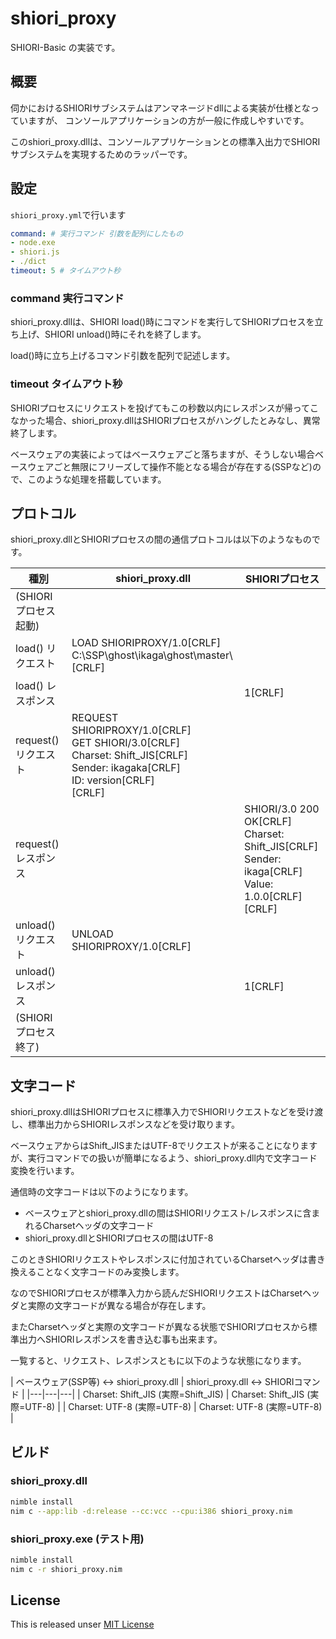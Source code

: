 # shiori_proxy

SHIORI-Basic の実装です。

## 概要

伺かにおけるSHIORIサブシステムはアンマネージドdllによる実装が仕様となっていますが、
コンソールアプリケーションの方が一般に作成しやすいです。

このshiori_proxy.dllは、コンソールアプリケーションとの標準入出力でSHIORIサブシステムを実現するためのラッパーです。

## 設定

`shiori_proxy.yml`で行います

```yaml
command: # 実行コマンド 引数を配列にしたもの
- node.exe
- shiori.js
- ./dict
timeout: 5 # タイムアウト秒
```

### command 実行コマンド

shiori_proxy.dllは、SHIORI load()時にコマンドを実行してSHIORIプロセスを立ち上げ、SHIORI unload()時にそれを終了します。

load()時に立ち上げるコマンド引数を配列で記述します。

### timeout タイムアウト秒

SHIORIプロセスにリクエストを投げてもこの秒数以内にレスポンスが帰ってこなかった場合、shiori_proxy.dllはSHIORIプロセスがハングしたとみなし、異常終了します。

ベースウェアの実装によってはベースウェアごと落ちますが、そうしない場合ベースウェアごと無限にフリーズして操作不能となる場合が存在する(SSPなど)ので、このような処理を搭載しています。

## プロトコル

shiori_proxy.dllとSHIORIプロセスの間の通信プロトコルは以下のようなものです。

| 種別 | shiori_proxy.dll | SHIORIプロセス |
|---|---|---|
| (SHIORIプロセス起動) | | |
| load() リクエスト | LOAD SHIORIPROXY/1.0[CRLF]<br>C:\\SSP\\ghost\\ikaga\\ghost\\master\\[CRLF] | |
| load() レスポンス | | 1[CRLF] |
| request() リクエスト | REQUEST SHIORIPROXY/1.0[CRLF]<br>GET SHIORI/3.0[CRLF]<br>Charset: Shift_JIS[CRLF]<br>Sender: ikagaka[CRLF]<br>ID: version[CRLF]<br>[CRLF] | |
| request() レスポンス | | SHIORI/3.0 200 OK[CRLF]<br>Charset: Shift_JIS[CRLF]<br>Sender: ikaga[CRLF]<br>Value: 1.0.0[CRLF]<br>[CRLF] |
| unload() リクエスト | UNLOAD SHIORIPROXY/1.0[CRLF] | |
| unload() レスポンス | | 1[CRLF] |
| (SHIORIプロセス終了) | | |

## 文字コード

shiori_proxy.dllはSHIORIプロセスに標準入力でSHIORIリクエストなどを受け渡し、標準出力からSHIORIレスポンスなどを受け取ります。

ベースウェアからはShift_JISまたはUTF-8でリクエストが来ることになりますが、実行コマンドでの扱いが簡単になるよう、shiori_proxy.dll内で文字コード変換を行います。

通信時の文字コードは以下のようになります。

- ベースウェアとshiori_proxy.dllの間はSHIORIリクエスト/レスポンスに含まれるCharsetヘッダの文字コード
- shiori_proxy.dllとSHIORIプロセスの間はUTF-8

このときSHIORIリクエストやレスポンスに付加されているCharsetヘッダは書き換えることなく文字コードのみ変換します。

なのでSHIORIプロセスが標準入力から読んだSHIORIリクエストはCharsetヘッダと実際の文字コードが異なる場合が存在します。

またCharsetヘッダと実際の文字コードが異なる状態でSHIORIプロセスから標準出力へSHIORIレスポンスを書き込む事も出来ます。

一覧すると、リクエスト、レスポンスともに以下のような状態になります。

| ベースウェア(SSP等) <-> shiori_proxy.dll | shiori_proxy.dll <-> SHIORIコマンド |
|---|---|---|
| Charset: Shift_JIS (実際=Shift_JIS) | Charset: Shift_JIS (実際=UTF-8) |
| Charset: UTF-8 (実際=UTF-8) | Charset: UTF-8 (実際=UTF-8) |

## ビルド

### shiori_proxy.dll

```bash
nimble install
nim c --app:lib -d:release --cc:vcc --cpu:i386 shiori_proxy.nim
```

### shiori_proxy.exe (テスト用)

```bash
nimble install
nim c -r shiori_proxy.nim
```

## License

This is released unser [MIT License](https://narazaka.net/license/MIT?2018)
